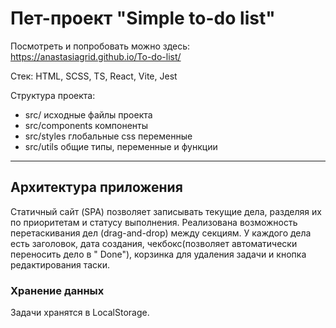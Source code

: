 Пет-проект "Simple to-do list"
=====================
Посмотреть и попробовать можно здесь: https://anastasiagrid.github.io/To-do-list/ 

Стек: HTML, SCSS, TS, React, Vite, Jest

Структура проекта:

* src/ исходные файлы проекта
* src/components компоненты
* src/styles глобальные css переменные
* src/utils общие типы, переменные и функции

-----------------------------------
Архитектура приложения
-----------------------------------
Статичный сайт (SPA) позволяет записывать текущие дела, разделяя их по приоритетам и статусу выполнения. Реализована
возможность перетаскивания дел (drag-and-drop) между секциям.
У каждого дела есть заголовок, дата создания, чекбокс(позволяет автоматически переносить дело в "
Done"), корзинка для удаления задачи и кнопка редактирования таски.

### Хранение данных

Задачи хранятся в LocalStorage.
